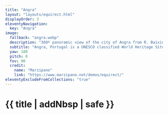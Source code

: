 ```yaml
---
title: "Angra"
layout: "layouts/equirect.html"
displayOrder: 3
eleventyNavigation:
  key: "Angra"
image:
  fallback: "angra.webp"
  description: "360º panoramic view of the city of Angra from R. Baixinha"
  subtitle: "Angra, Portugal is a UNESCO classified World Heritage Site."
  yaw: 180
  pitch: 0
  fov: 90
  credit:
    name: "Marzipano"
    link: "https://www.marzipano.net/demos/equirect/"
eleventyExcludeFromCollections: "true"
---
```


# {{ title | addNbsp | safe }}
